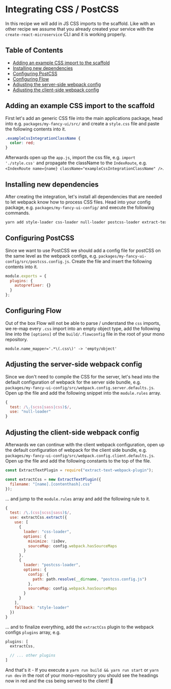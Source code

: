 # Integrating CSS / PostCSS

In this recipe we will add in JS CSS imports to the scaffold. Like with an other recipe we assume that you already created your service with the `create-react-microservice` CLI and it is working properly.

## Table of Contents

- [Adding an example CSS import to the scaffold](#adding-the-example-css-import)
- [Installing new dependencies](#installing-dependencies)
- [Configuring PostCSS](#configuring-postcss)
- [Configuring Flow](#configuring-flow)
- [Adjusting the server-side webpack config](#adjusting-the-server-side-webpack-config)
- [Adjusting the client-side webpack config](#adjusting-the-client-side-webpack-config)

<a id="adding-the-example-css-import"></a>
## Adding an example CSS import to the scaffold

First let's add an generic CSS file into the main applications package, head into e.g. `packages/my-fancy-ui/src/` and create a `style.css` file and paste the following contents into it.

```css
.exampleCssIntegrationClassName {
  color: red;
}
```

Afterwards open up the `app.js`, import the css file, e.g. `import './style.css'` and propagate the className to the `IndexRoute`, e.g. `<IndexRoute name={name} className="exampleCssIntegrationClassName" />`.

<a id="installing-dependencies"></a>
## Installing new dependencies
After creating the integration, let's install all dependencies that are needed to let webpack know how to process CSS files. Head into your config package, e.g. `packages/my-fancy-ui-config/` and execute the following commands.

```sh
yarn add style-loader css-loader null-loader postcss-loader extract-text-webpack-plugin autoprefixer
```

<a id="configuring-postcss"></a>
## Configuring PostCSS
Since we want to use PostCSS we should add a config file for postCSS on the same level as the webpack configs, e.g. `packages/my-fancy-ui-config/src/postcss.config.js`. Create the file and insert the following contents into it.

```js
module.exports = {
  plugins: {
    autoprefixer: {}
  }
};
```

<a id="configuring-flow"></a>
## Configuring Flow
Out of the box Flow will not be able to parse / understand the `css` imports, we re-map every `.css` import into an empty object type, add the following line into the `[options]` of the `build/.flowconfig` file in the root of your mono repository.

```
module.name_mapper='.*\(.css\)' -> 'empty/object'
```

<a id="adjusting-the-server-side-webpack-config"></a>
## Adjusting the server-side webpack config
Since we don't need to compile the CSS for the server, let's head into the default configuration of webpack for the server side bundle, e.g. `packages/my-fancy-ui-config/src/webpack.config.server.defaults.js`. Open up the file and add the following snippet into the `module.rules` array.

```js
{
  test: /\.(scss|sass|css)$/,
  use: "null-loader"
}
```

<a id="adjusting-the-client-side-webpack-config"></a>
## Adjusting the client-side webpack config
Afterwards we can continue with the client webpack configuration, open up the default configuration of webpack for the client side bundle, e.g. `packages/my-fancy-ui-config/src/webpack.config.client.defaults.js`. Open up the file and add the following constants to the top of the file.

```js
const ExtractTextPlugin = require("extract-text-webpack-plugin");

const extractCss = new ExtractTextPlugin({
  filename: "[name].[contenthash].css"
});
```

... and jump to the `module.rules` array and add the following rule to it.

```js
{
  test: /\.(css|scss|sass)$/,
  use: extractCss.extract({
    use: [
      {
        loader: "css-loader",
        options: {
          minimize: !isDev,
          sourceMap: config.webpack.hasSourceMaps
        }
      },
      {
        loader: "postcss-loader",
        options: {
          config: {
            path: path.resolve(__dirname, "postcss.config.js")
          },
          sourceMap: config.webpack.hasSourceMaps
        }
      }
    ],
    fallback: "style-loader"
  })
}
```

... and to finalize everything, add the `extractCss` plugin to the webpack configs `plugins` array, e.g.

```js
plugins: [
  extractCss,

  // ... other plugins
]
```

And that's it - If you execute a `yarn run build && yarn run start` or `yarn run dev` in the root of your mono-repository you should see the headings now in red and the css being served to the client! :rocket:

